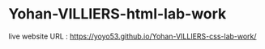# Yohan-VILLIERS-html-lab-work
live website URL : https://yoyo53.github.io/Yohan-VILLIERS-css-lab-work/
